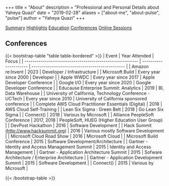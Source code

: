 +++
title = "About"
description = "Professional and Personal Details about Yaheya Quazi"
date = "2019-02-28"
aliases = ["about-me", "about-pulse", "pulse"]
author = "Yaheya Quazi"
+++

<a href="/yaheya/" class="btn btn-info" role="button">Summary</a> <a href="/highlights/" class="btn btn-success" role="button">Highlights</a> <a href="/education/" class="btn btn-warning" role="button">Education</a> <a href="/conferences/" class="btn btn-secondary.disabled" role="button">Conferences</a> <a href="/onlinesessions/" class="btn btn-danger" role="button">Online Sessions</a>

## Conferences

{{< bootstrap-table "table table-bordered" >}}
| Event                                                    | Year Attended         | Focus                                          |
| -------------------------------------------------------- | --------------------- | ---------------------------------------------- |
| Amazon re:Invent                                         | 2023                  | Developer / Infrastructure                     |
| Microsoft Build                                          | Every year since 2000 | Developer                                      |
| Apple WWDC                                               | Every year since 2017 | Apple Developer Conference                     |
| Google I/O                                               | Every year since 2020 | Google Developer Conference                    |
| Educause Enterprise Summit: Analytics                    | 2019                  | BI, Data Warehouse                             |
| University of California, Technology Conference - UCTech | Every year since 2010 | University of California sponsored conference  |
| Complete AWS Cloud Practitioner Essentials (Digital)     | 2018                  | AWS Cloud Self-Training                        |
| Lean Six Sigma : Green Belt                              | 2018                  | Go Lean Six Sigma                              |
| Connect()                                                | 2018                  | Various by Microsoft                           |
| Alliance PeopleSoft Conference                           | 2017, 2018            | PeopleSoft, HUEG (Higher Education User Group) |
| DevPost Hackathon                                        | 2016                  | Software Development                           |
| Hack Summit (http://www.hacksummit.org)                  | 2016                  | Various mostly Software Development            |
| Microsoft Cloud Road Show                                | 2016                  | Microsoft Cloud                                |
| Microsoft Build Conference                               | 2015                  | Software Development/Architecture              |
| Gartner - Identity and Access Management Summit          | 2015                  | Identity and Access Management                 |
| Gartner - Application Architecture Summit                | 2015                  | Sofware Architecture / Enterprise Architecture |
| Gartner - Application Development Summit                 | 2015                  | Software Development                           |
| Connect()                                                | 2015                  | Various by Microsoft                           |

{{< /bootstrap-table >}}

